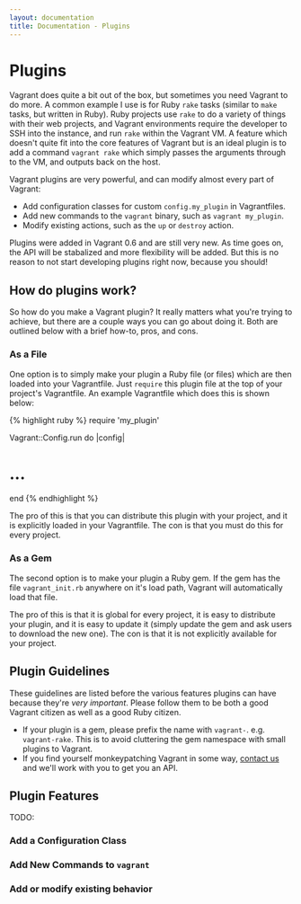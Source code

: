```yaml
---
layout: documentation
title: Documentation - Plugins
---
```

# Plugins

Vagrant does quite a bit out of the box, but sometimes you need Vagrant
to do more. A common example I use is for Ruby `rake` tasks (similar to
`make` tasks, but written in Ruby). Ruby projects use `rake` to do a variety
of things with their web projects, and Vagrant environments require the
developer to SSH into the instance, and run `rake` within the Vagrant VM.
A feature which doesn't quite fit into the core features of Vagrant but is
an ideal plugin is to add a command `vagrant rake` which simply passes the
arguments through to the VM, and outputs back on the host.

Vagrant plugins are very powerful, and can modify almost every part of
Vagrant:

* Add configuration classes for custom `config.my_plugin` in Vagrantfiles.
* Add new commands to the `vagrant` binary, such as `vagrant my_plugin`.
* Modify existing actions, such as the `up` or `destroy` action.

Plugins were added in Vagrant 0.6 and are still very new. As time goes
on, the API will be stabalized and more flexibility will be added. But
this is no reason to not start developing plugins right now, because you
should!

## How do plugins work?

So how do you make a Vagrant plugin? It really matters what you're
trying to achieve, but there are a couple ways you can go about doing it. Both
are outlined below with a brief how-to, pros, and cons.

### As a File

One option is to simply make your plugin a Ruby file (or files) which are
then loaded into your Vagrantfile. Just `require` this plugin file at the
top of your project's Vagrantfile. An example Vagrantfile which does
this is shown below:

{% highlight ruby %}
require 'my_plugin'

Vagrant::Config.run do |config|
  # ...
end
{% endhighlight %}

The pro of this is that you can distribute this plugin with your project,
and it is explicitly loaded in your Vagrantfile. The con is that you must
do this for every project.

### As a Gem

The second option is to make your plugin a Ruby gem. If the gem has the
file `vagrant_init.rb` anywhere on it's load path, Vagrant will automatically
load that file.

The pro of this is that it is global for every project, it is easy to
distribute your plugin, and it is easy to update it (simply update the
gem and ask users to download the new one). The con is that it is not
explicitly available for your project.

## Plugin Guidelines

These guidelines are listed before the various features plugins can
have because they're _very important_. Please follow them to be both a
good Vagrant citizen as well as a good Ruby citizen.

* If your plugin is a gem, please prefix the name with `vagrant-`. e.g. `vagrant-rake`.
  This is to avoid cluttering the gem namespace with small plugins to Vagrant.
* If you find yourself monkeypatching Vagrant in some way, [contact us](/support.html)
  and we'll work with you to get you an API.

## Plugin Features

TODO:

### Add a Configuration Class

### Add New Commands to `vagrant`

### Add or modify existing behavior
